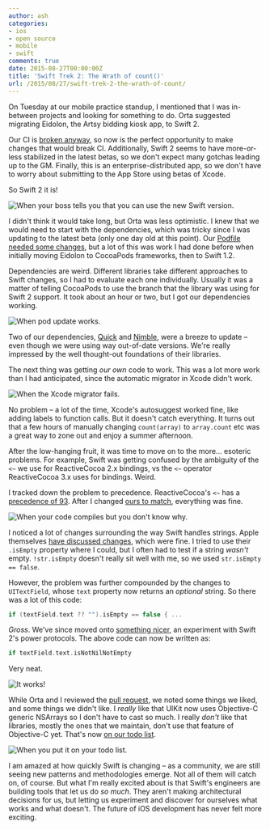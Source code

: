 ```yaml
---
author: ash
categories:
- ios
- open source
- mobile
- swift
comments: true
date: 2015-08-27T00:00:00Z
title: 'Swift Trek 2: The Wrath of count()'
url: /2015/08/27/swift-trek-2-the-wrath-of-count/
---
```


On Tuesday at our mobile practice standup, I mentioned that I was in-between projects and looking for something to do. Orta suggested migrating Eidolon, the Artsy bidding kiosk app, to Swift 2.

Our CI is [broken anyway](https://github.com/artsy/eidolon/pull/466), so now is the perfect opportunity to make changes that would break CI. Additionally, Swift 2 seems to have more-or-less stabilized in the latest betas, so we don't expect many gotchas leading up to the GM. Finally, this is an enterprise-distributed app, so we don't have to worry about submitting to the App Store using betas of Xcode.

So Swift 2 it is!

<!--more-->

![When your boss tells you that you can use the new Swift version.](http://media1.giphy.com/media/7PzALWNJotBxS/giphy.gif)

I didn't think it would take long, but Orta was less optimistic. I knew that we would need to start with the dependencies, which was tricky since I was updating to the latest beta (only one day old at this point). Our [Podfile needed some changes](https://github.com/artsy/eidolon/commit/b77a9c2add780a52aac2c48b9cd3a5eb257ab003#diff-4a25b996826623c4a3a4910f47f10c30R59), but a lot of this was work I had done before when initially moving Eidolon to CocoaPods frameworks, then to Swift 1.2.

Dependencies are weird. Different libraries take different approaches to Swift changes, so I had to evaluate each one individually. Usually it was a matter of telling CocoaPods to use the branch that the library was using for Swift 2 support. It took about an hour or two, but I got our dependencies working.

![When pod update works.](http://i.imgur.com/IO1QU8E.gif)

Two of our dependencies, [Quick](https://github.com/Quick/Quick) and [Nimble](https://github.com/Quick/Nimble), were a breeze to update – even though we were using way out-of-date versions. We're really impressed by the well thought-out foundations of their libraries.

The next thing was getting _our own_ code to work. This was a lot more work than I had anticipated, since the automatic migrator in Xcode didn't work.

![When the Xcode migrator fails.](http://i.imgur.com/abykDJa.gif)

No problem – a lot of the time, Xcode's autosuggest worked fine, like adding labels to function calls. But it doesn't catch everything. It turns out that a few hours of manually changing `count(array)` to `array.count` etc was a great way to zone out and enjoy a summer afternoon.

After the low-hanging fruit, it was time to move on to the more... esoteric problems. For example, Swift was getting confused by the ambiguity of the `<~` we use for ReactiveCocoa 2.x bindings, vs the `<~` operator ReactiveCocoa 3.x uses for bindings. Weird.

I tracked down the problem to precedence. ReactiveCocoa's `<~` has a [precedence of 93](https://github.com/ReactiveCocoa/ReactiveCocoa/blob/5b19af9b2777462e37ead2dfea95e1fea74b7d63/ReactiveCocoa/Swift/Property.swift#L193). After I changed [ours to match](https://github.com/ashfurrow/Swift-RAC-Macros/commit/57b041d8a99a3e2a90583709ed7ed91f8ca271b8), everything was fine.

![When your code compiles but you don't know why.](http://media3.giphy.com/media/PrAMyghZaYjm/giphy.gif)

I noticed a lot of changes surrounding the way Swift handles strings. Apple themselves [have discussed changes](https://developer.apple.com/swift/blog/?id=30), which were fine. I tried to use their `.isEmpty` property where I could, but I often had to test if a string _wasn't_ empty. `!str.isEmpty` doesn't really sit well with me, so we used `str.isEmpty == false`.

However, the problem was further compounded by the changes to `UITextField`, whose `text` property now returns an _optional_ string. So there was a lot of this code:

```swift
if (textField.text ?? "").isEmpty == false { ...
```

_Gross_. We've since moved onto [something nicer](https://github.com/artsy/eidolon/pull/498), an experiment with Swift 2's power protocols. The above code can now be written as:

```swift
if textField.text.isNotNilNotEmpty
```

Very neat.

![It works!](https://38.media.tumblr.com/tumblr_m8mpwh1gTe1qciljio1_500.gif)

While Orta and I reviewed the [pull request](https://github.com/artsy/eidolon/pull/496), we noted some things we liked, and some things we didn't like. I _really_ like that UIKit now uses Objective-C generic NSArrays so I don't have to cast so much. I really _don't_ like that libraries, mostly the ones that we maintain, don't use that feature of Objective-C yet. That's now [on our todo list](https://github.com/artsy/mobile/issues/54).

![When you put it on your todo list.](http://media3.giphy.com/media/52VjAeGgj78GY/giphy.gif)

I am amazed at how quickly Swift is changing – as a community, we are still seeing new patterns and methodologies emerge. Not all of them will catch on, of course. But what I'm really excited about is that Swift's engineers are building tools that let us do _so much_. They aren't making architectural decisions for us, but letting us experiment and discover for ourselves what works and what doesn't. The future of iOS development has never felt more exciting.
